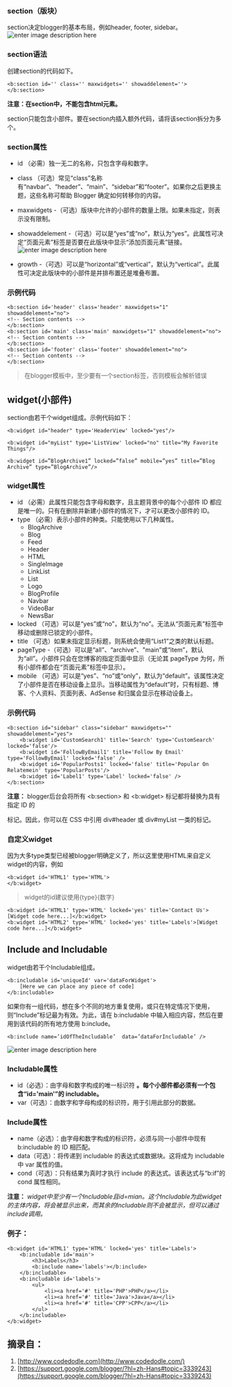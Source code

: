 ### section（版块）

section决定blogger的基本布局，例如header, footer, sidebar。
![enter image description here](https://cdn.jsdelivr.net/gh/joeyliu6/Blogger@master/static_files/iljw/img/large/006aVK2sgy1ftuj6986b1j30jg08cjrd.jpg)

### section语法

创建section的代码如下。

```
<b:section id='' class='' maxwidgets='' showaddelement=''> 
</b:section>

```
**注意：在section中，不能包含html元素。**  

section只能包含小部件。要在section内插入额外代码，请将该section拆分为多个。

### section属性

-   id （必需）独一无二的名称，只包含字母和数字。
-   class （可选）常见“class”名称有“navbar”、“header”、“main”、“sidebar”和“footer”。如果你之后更换主题，这些名称可帮助 Blogger 确定如何转移你的内容。
-   maxwidgets -（可选）版块中允许的小部件的数量上限。如果未指定，则表示没有限制。
-   showaddelement -（可选）可以是“yes”或“no”，默认为“yes”。此属性可决定“页面元素”标签是否要在此版块中显示“添加页面元素”链接。
![enter image description here](https://cdn.jsdelivr.net/gh/joeyliu6/Blogger@master/static_files/iljw/img/large/006aVK2sgy1ftujf5vhjlj30jg08cmx6.jpg)
    
-   growth -（可选）可以是“horizontal”或“vertical”，默认为“vertical”。此属性可决定此版块中的小部件是并排布置还是堆叠布置。

### 示例代码

```
<b:section id='header' class='header' maxwidgets="1" showaddelement="no">
<!-- Section contents -->
</b:section>
<b:section id='main' class='main' maxwidgets="1" showaddelement="no">
<!-- Section contents -->
</b:section>
<b:section id='footer' class='footer' showaddelement="no">
<!-- Section contents -->
</b:section>
```

> 在blogger模板中，至少要有一个section标签，否则模板会解析错误

## widget(小部件)

section由若干个widget组成。示例代码如下：

```
<b:widget id="header" type='HeaderView' locked="yes"/>

<b:widget id="myList" type='ListView' locked="no" title="My Favorite Things"/>

<b:widget id=”BlogArchive1” locked=”false” mobile=”yes” title=”Blog Archive” type=”BlogArchive”/>
```

### widget属性

-   id （必需）此属性只能包含字母和数字，且主题背景中的每个小部件 ID 都应是唯一的。只有在删除并新建小部件的情况下，才可以更改小部件的 ID。
-   type （必需）表示小部件的种类。只能使用以下几种属性。
    -   BlogArchive
    -   Blog
    -   Feed
    -   Header
    -   HTML
    -   SingleImage
    -   LinkList
    -   List
    -   Logo
    -   BlogProfile
    -   Navbar
    -   VideoBar
    -   NewsBar
-   locked （可选）可以是“yes”或“no”，默认为“no”。无法从“页面元素”标签中移动或删除已锁定的小部件。
-   title （可选）如果未指定显示标题，则系统会使用“List1”之类的默认标题。
-   pageType -（可选）可以是“all”、“archive”、"main”或“item”，默认为“all”。小部件只会在您博客的指定页面中显示（无论其 pageType 为何，所有小部件都会在“页面元素”标签中显示）。
-   mobile （可选）可以是“yes”、“no”或“only”，默认为“default”。该属性决定了小部件是否在移动设备上显示。当移动属性为“default”时，只有标题、博客、个人资料、页面列表、AdSense 和归属会显示在移动设备上。

### 示例代码

```
<b:section id="sidebar" class="sidebar" maxwidgets="" showaddelement="yes">
    <b:widget id='CustomSearch1' title='Search' type='CustomSearch' locked='false'/>
    <b:widget id='FollowByEmail1' title='Follow By Email' type='FollowByEmail' locked='false' />
    <b:widget id='PopularPosts1' locked='false' title='Popular On Relatemein' type='PopularPosts'/>
    <b:widget id='Label1' type='Label' locked='false' />
</b:section>
```

**注意：**  blogger后台会将所有 <b:section> 和 <b:widget> 标记都将替换为具有指定 ID 的 <div> 标记。因此，你可以在 CSS 中引用 div#header 或 div#myList 一类的标记。

### 自定义widget

因为大多type类型已经被blogger明确定义了，所以这里使用HTML来自定义widget的内容，例如

```
<b:widget id='HTML1' type='HTML'>
</b:widget>
```

> widget的id建议使用{type}{数字}

```
<b:widget id='HTML1' type='HTML' locked='yes' title='Contact Us'>[Widget code here...]</b:widget>
<b:widget id='HTML2' type='HTML' locked='yes' title='Labels'>[Widget code here...]</b:widget>
```

## Include and Includable

widget由若干个Includable组成。

```
<b:includable id='uniqueId' var='dataForWidget'>
    [Here we can place any piece of code]
</b:includable>
```

如果你有一组代码，想在多个不同的地方重复使用，或只在特定情况下使用，则“Include”标记最为有效。为此，请在 b:includable 中输入相应内容，然后在要用到该代码的所有地方使用 b:include。
```
<b:include name=’idOfTheIncludable’  data=’dataForIncludable’ />
```
![enter image description here](https://cdn.jsdelivr.net/gh/joeyliu6/Blogger@master/static_files/iljw/img/large/006aVK2sgy1ftujfm23kaj30jg08cgm3.jpg)
### Includable属性

-   id（必选）：由字母和数字构成的唯一标识符  **。每个小部件都必须有一个包含“id='main'”的 includable。**
-   var（可选）：由数字和字母构成的标识符，用于引用此部分的数据。

### Include属性

-   name（必选）：由字母和数字构成的标识符，必须与同一小部件中现有 b:includable 的 ID 相匹配。
-   data（可选）：将传递到 includable 的表达式或数据块。这将成为 includable 中 var 属性的值。
-   cond（可选）：只有结果为真时才执行 include 的表达式。该表达式与“b:if”的 cond 属性相同。

**注意：**  _widget中至少有一个Includable且id=mian。这个Includable为此widget的主体内容，将会被显示出来，而其余的Includable则不会被显示，但可以通过include调用。_

### 例子：

```
<b:widget id='HTML1' type='HTML' locked='yes' title='Labels'>
    <b:includable id='main'>
        <h3>Labels</h3>
        <b:include name='labels'></b:include>
    </b:includable>
    <b:includable id='labels'>
        <ul>
            <li><a href='#' title='PHP'>PHP</a></li>
            <li><a href='#' title='Java'>Java</a></li>
            <li><a href='#' title='CPP'>CPP</a></li>
        </ul>
    </b:includable>
</b:widget>
```

## 摘录自：

1.  [http://www.codedodle.com](http://www.codedodle.com/)
2.  [https://support.google.com/blogger/?hl=zh-Hans#topic=3339243](https://support.google.com/blogger/?hl=zh-Hans#topic=3339243)
<!--stackedit_data:
eyJwcm9wZXJ0aWVzIjoidGFnczogYmxvZ2dlclxuZXhjZXJwdD
ogPi1cbiAgc2VjdGlvbu+8iOeJiOWdl++8iSBzZWN0aW9u5Yaz
5a6aYmxvZ2dlcueahOWfuuacrOW4g+WxgO+8jOS+i+WmgmhlYW
RlciwgZm9vdGVyLCBzaWRlYmFy44CCICBzZWN0aW9u6K+t5rOV
XG4gIOWIm+W7unNlY3Rpb27nmoTku6PnoIHlpoLkuIvjgIIgPG
I6c2VjdGlvbiBpZD0nJyBjbGFzcz0nJyBtYXh3aWRnZXRzPScn
IHNob3dhZGRlbGVtZW50PScnPlxuICA8L2I6c2VjdGlvbj4g5r
Oo5oSP77ya5Zyoc2VjdGlvbuS4re+8jOS4jeiDveWMheWQq2h0
bWzlhYPntKDjgIJcbiAgc2VjdGlvbuWPquiDveWMheWQq+Wwj+
mDqOS7tuOAguimgeWcqHNlY3Rpb27lhoXmj5LlhaXpop3lpJbk
u6PnoIHvvIzor7flsIbor6VzZWN0aW9u5ouG5YiG5Li65aSa5L
iq44CCXG5kYXRlOiAnMjAxNy0wMy0wMydcbiIsImhpc3Rvcnki
OlstODgxOTIxMjQ5XX0=
-->